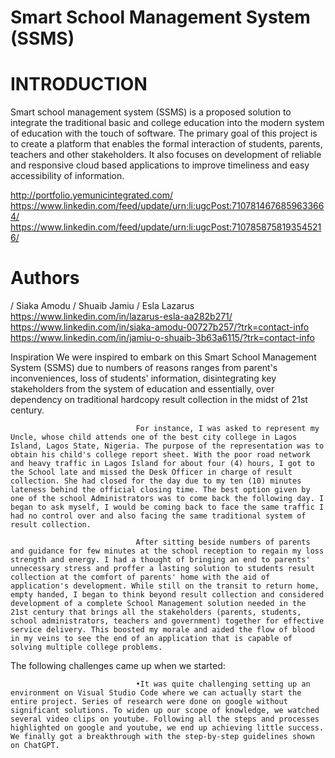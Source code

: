 # Smart School Management System (SSMS)
# INTRODUCTION
Smart school management system (SSMS) is a proposed solution to integrate the
traditional basic and college education into the modern system of education with the touch of software. The primary goal of this project is to create a platform that enables the formal interaction of students, parents, teachers and other stakeholders. It also focuses on development of reliable and responsive cloud based applications to improve timeliness and easy accessibility of information.

http://portfolio.yemunicintegrated.com/
https://www.linkedin.com/feed/update/urn:li:ugcPost:7107814676859633664/
https://www.linkedin.com/feed/update/urn:li:ugcPost:7107858758193545216/ 
# Authors
/ Siaka Amodu
/ Shuaib Jamiu
/ Esla Lazarus
https://www.linkedin.com/in/lazarus-esla-aa282b271/
https://www.linkedin.com/in/siaka-amodu-00727b257/?trk=contact-info
https://www.linkedin.com/in/jamiu-o-shuaib-3b63a6115/?trk=contact-info

Inspiration
We were inspired to embark on this Smart School Management System (SSMS) due to numbers of reasons ranges from parent's inconveniences, loss of students' information, disintegrating key stakeholders from the system of education and essentially, over dependency on traditional hardcopy result collection in the midst of 21st century.

                                For instance, I was asked to represent my Uncle, whose child attends one of the best city college in Lagos Island, Lagos State, Nigeria. The purpose of the representation was to obtain his child's college report sheet. With the poor road network and heavy traffic in Lagos Island for about four (4) hours, I got to the School late and missed the Desk Officer in charge of result collection. She had closed for the day due to my ten (10) minutes lateness behind the official closing time. The best option given by one of the school Administrators was to come back the following day. I began to ask myself, I would be coming back to face the same traffic I had no control over and also facing the same traditional system of result collection.

                                After sitting beside numbers of parents and guidance for few minutes at the school reception to regain my loss strength and energy. I had a thought of bringing an end to parents' unnecessary stress and proffer a lasting solution to students result collection at the comfort of parents' home with the aid of application's development. While still on the transit to return home, empty handed, I began to think beyond result collection and considered development of a complete School Management solution needed in the 21st century that brings all the stakeholders (parents, students, school administrators, teachers and government) together for effective service delivery. This boosted my morale and aided the flow of blood in my veins to see the end of an application that is capable of solving multiple college problems.
The following challenges came up when we started:

                                •It was quite challenging setting up an environment on Visual Studio Code where we can actually start the entire project. Series of research were done on google without significant solutions. To widen up our scope of knowledge, we watched several video clips on youtube. Following all the steps and processes highlighted on google and youtube, we end up achieving little success. We finally got a breakthrough with the step-by-step guidelines shown on ChatGPT.



